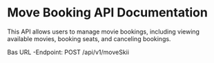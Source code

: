 # Move Booking API Documentation

This API allows users to manage movie bookings, including viewing available movies, booking seats, and canceling bookings.

Bas URL
 -Endpoint: POST /api/v1/moveSkii
 
